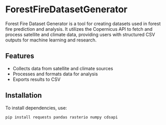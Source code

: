 # ForestFireDatasetGenerator
Forest Fire Dataset Generator is a tool for creating datasets used in forest fire prediction and analysis. It utilizes the Copernicus API to fetch and process satellite and climate data, providing users with structured CSV outputs for machine learning and research.

## Features

- Collects data from satellite and climate sources
- Processes and formats data for analysis
- Exports results to CSV

## Installation

To install dependencies, use:

```bash
pip install requests pandas rasterio numpy cdsapi
